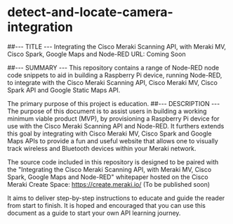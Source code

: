 # detect-and-locate-camera-integration

 ##--- TITLE ---
 Integrating the Cisco Meraki Scanning API, with Meraki MV, Cisco Spark, Google Maps and Node-RED
 URL: Coming Soon

 ##--- SUMMARY ---
 This repository contains a range of Node-RED node code snippets to aid in building a Raspberry Pi device, running Node-RED, to integrate with the Cisco Meraki Scanning API, Cisco Meraki MV, Cisco Spark API and Google Static Maps API.  

 The primary purpose of this project is education. 
 ##--- DESCRIPTION ---
 The purpose of this document is to assist users in building a working minimum viable product (MVP), by provisioning a Raspberry Pi device for use with the Cisco Meraki Scanning API and Node-RED. It furthers extends this goal by integrating with Cisco Meraki MV, Cisco Spark and Google Maps APIs to provide a fun and useful website that allows one to visually track wireless and Bluetooth devices within your Meraki network. 

 The source code included in this repository is designed to be paired with the "Integrating the Cisco Meraki Scanning API, with Meraki MV, Cisco Spark, Google Maps and Node-RED" whitepaper hosted on the Cisco Meraki Create Space: https://create.meraki.io/
 (To be published soon)

 It aims to deliver step-by-step instructions to  educate and guide the reader from start to finish. It is hoped and encouraged that you can use this document as a guide to start your own API learning journey.



